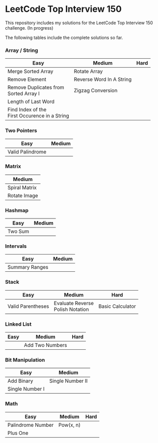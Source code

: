 # LeetCode Top Interview 150

This repository includes my solutions for the LeetCode Top Interview 150 challenge. (In progress)

The following tables include the complete solutions so far.

### Array / String
| Easy | Medium | Hard |
| - | - | - |
| Merge Sorted Array | Rotate Array |
| Remove Element | Reverse Word In A String |
| Remove Duplicates from <br> Sorted Array I | Zigzag Conversion |
| Length of Last Word |
| Find Index of the <br> First Occurence in a String |

### Two Pointers
| Easy | Medium |
| - | - |
| Valid Palindrome |

### Matrix
| Medium |
| - |
| Spiral Matrix |
| Rotate Image |

### Hashmap
| Easy | Medium |
| - | - |
| Two Sum |

### Intervals
| Easy | Medium |
| - | - |
| Summary Ranges |

### Stack
| Easy | Medium | Hard |
| - | - | - |
| Valid Parentheses | Evaluate Reverse<br>Polish Notation | Basic Calculator |

### Linked List
| Easy | Medium | Hard |
| - | - | - |
| | Add Two Numbers |

### Bit Manipulation
| Easy | Medium |
| - | - |
| Add Binary | Single Number II |
| Single Number I |

### Math
| Easy | Medium | Hard |
| - | - | - |
| Palindrome Number | Pow(x, n) |
| Plus One |
